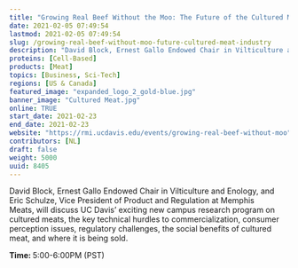 ```yaml
---
title: "Growing Real Beef Without the Moo: The Future of the Cultured Meat Industry"
date: 2021-02-05 07:49:54
lastmod: 2021-02-05 07:49:54
slug: /growing-real-beef-without-moo-future-cultured-meat-industry
description: "David Block, Ernest Gallo Endowed Chair in Vilticulture and Enology, and Eric Schulze, Vice President of Product and Regulation at Memphis Meats, will discuss UC Davis’ exciting new campus research program on cultured meats, the key technical hurdles to commercialization, consumer perception issues, regulatory challenges, the social benefits of cultured meat, and where it is being sold.Time: 5:00-6:00PM (PST)"
proteins: [Cell-Based]
products: [Meat]
topics: [Business, Sci-Tech]
regions: [US & Canada]
featured_image: "expanded_logo_2_gold-blue.jpg"
banner_image: "Cultured Meat.jpg"
online: TRUE
start_date: 2021-02-23
end_date: 2021-02-23
website: "https://rmi.ucdavis.edu/events/growing-real-beef-without-moo"
contributors: [NL]
draft: false
weight: 5000
uuid: 8405
---
```

<p>David Block, Ernest Gallo Endowed Chair in Vilticulture and Enology, and Eric Schulze, Vice President of Product and Regulation at Memphis Meats, will discuss UC Davis’ exciting new campus research program on cultured meats, the key technical hurdles to commercialization, consumer perception issues, regulatory challenges, the social benefits of cultured meat, and where it is being sold.</p>
<p><strong>Time: </strong>5:00-6:00PM (PST)</p>
